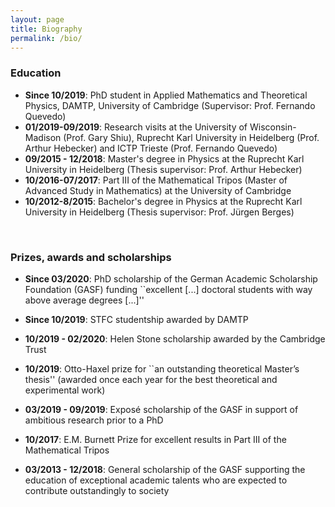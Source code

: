 ```yaml
---
layout: page
title: Biography
permalink: /bio/
---
```



### Education

- **Since 10/2019**: PhD student in Applied Mathematics and Theoretical Physics, DAMTP, University of Cambridge (Supervisor: Prof. Fernando Quevedo)
- **01/2019-09/2019**: Research visits at the University of Wisconsin-Madison (Prof. Gary Shiu), Ruprecht Karl University in Heidelberg (Prof. Arthur Hebecker) and ICTP Trieste (Prof. Fernando Quevedo)
- **09/2015 - 12/2018**: Master's degree in Physics at the Ruprecht Karl University in Heidelberg (Thesis supervisor: Prof. Arthur Hebecker)
- **10/2016-07/2017**: Part III of the Mathematical Tripos (Master of Advanced Study in Mathematics) at the University of Cambridge
- **10/2012-8/2015**: Bachelor's degree in Physics at the Ruprecht Karl University in Heidelberg (Thesis supervisor: Prof. Jürgen Berges)

&nbsp;


### Prizes, awards and scholarships

- **Since 03/2020**: PhD scholarship of the German Academic Scholarship Foundation (GASF) funding ``excellent [...] doctoral students with way above average degrees [...]''

- **Since 10/2019**: STFC studentship awarded by DAMTP

- **10/2019 - 02/2020**: Helen Stone scholarship awarded by the Cambridge Trust

- **10/2019**: Otto-Haxel prize for ``an outstanding theoretical Master’s thesis'' (awarded once each year for the best theoretical and experimental work)

- **03/2019 - 09/2019**: Exposé scholarship of the GASF in support of ambitious research prior to a PhD

- **10/2017**: E.M. Burnett Prize for excellent results in Part III of the Mathematical Tripos

- **03/2013 - 12/2018**: General scholarship of the GASF supporting the education of exceptional academic talents who are expected to contribute outstandingly to society 

&nbsp;

